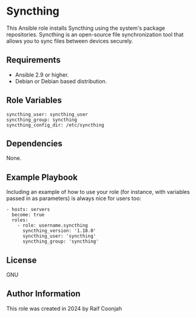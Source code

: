 Syncthing
=========

This Ansible role installs Syncthing using the system's package repositories. Syncthing is an open-source file synchronization tool that allows you to sync files between devices securely.

Requirements
------------

- Ansible 2.9 or higher. 
- Debian or Debian based distribution.

Role Variables
--------------

```shell
syncthing_user: syncthing_user
syncthing_group: syncthing
syncthing_config_dir: /etc/syncthing
```

Dependencies
------------

None.

Example Playbook
----------------

Including an example of how to use your role (for instance, with variables passed in as parameters) is always nice for users too:

```shell
- hosts: servers
  become: true
  roles:
    - role: username.syncthing
      syncthing_version: '1.18.0'
      syncthing_user: 'syncthing'
      syncthing_group: 'syncthing'
```

License
-------

GNU

Author Information
------------------

This role was created in 2024 by Raif Coonjah